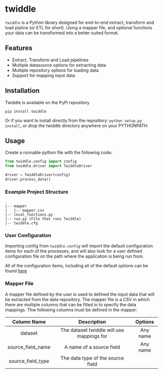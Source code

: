 # twiddle

`twiddle` is a Python library designed for end-to-end extract, transform and load pipline (or ETL for short). Using a mapper file,
and optional functions your data can be transformed into a better suited format.

## Features

- Extract, Transform and Load pipelines
- Multiple datasource options for extracting data
- Multiple repository options for loading data
- Support for mapping input data

## Installation

Twiddle is available on the PyPi repository

`pip install twiddle`

Or if you want to install directly from the repository: `python setup.py install`, or drop the twiddle directory anywhere on your PYTHONPATH.

## Usage

Create a runnable python file with the following code:

```python
from twiddle.config import config
from twiddle.driver import TwiddleDriver

driver = TwiddleDriver(config)
driver.process_data()
```

### Example Project Structure

```
.
|-- mapper
|   |-- mapper.csv
|-- local_functions.py
|-- run.py (File that runs Twiddle)
|-- twiddle.cfg
```

### User Configuration

Importing config from `twiddle.config` will import the default configuration items for each of the processes,
and will also look for a user defined configuration file on the path where the application is being run from.

All of the configuration items, including all of the default options can be found [here](twiddle/data/twiddle_defaults.cfg)

### Mapper File

A mapper file defined by the user is used to defined the input data that will be extracted from
the data repository. The mapper file is a CSV in which there are multiple columns that can be filled in
to specify the data mappings. Thw following columns must be defined in the mapper:

|    Column Name    |                Description                | Options  |
| :---------------: | :---------------------------------------: | :------: |
|      dataset      | The dataset twiddle will use mappings for | Any name |
| source_field_name |         A name of a source field          | Any name |
| source_field_type |     The data type of the source field     |          |

